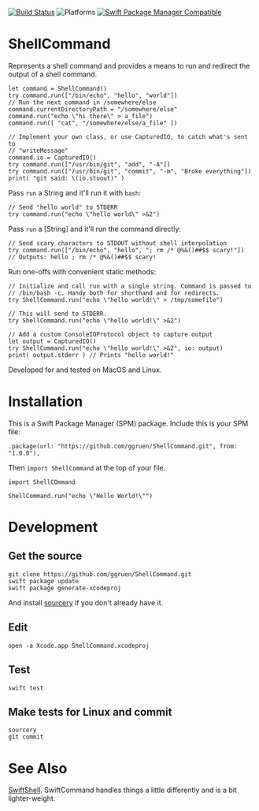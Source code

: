 [![Build Status](https://travis-ci.org/ggruen/ShellCommand.svg?branch=master)](https://travis-ci.org/ggruen/ShellCommand)
![Platforms](https://img.shields.io/badge/platforms-macOS%20%7C%20Linux-brightgreen.svg)
[![Swift Package Manager Compatible](https://img.shields.io/badge/spm-compatible-brightgreen.svg?style=flat)](https://swift.org/package-manager)

# ShellCommand

Represents a shell command and provides a means to run and redirect the output
of a shell command.

    let command = ShellCommand()
    try command.run(["/bin/echo", "hello", "world"])
    // Run the next command in /somewhere/else
    command.currentDirectoryPath = "/somewhere/else"
    command.run("echo \"hi there\" > a_file")
    command.run([ "cat", "/somewhere/else/a_file" ])

	// Implement your own class, or use CapturedIO, to catch what's sent to
	// "writeMessage"
    command.io = CapturedIO()
    try command.run(["/usr/bin/git", "add", "-A"])
    try command.run(["/usr/bin/git", "commit", "-m", "Broke everything"])
	print( "git said: \(io.stuout)" )

Pass `run` a String and it'll run it with `bash`:

    // Send "hello world" to STDERR
    try command.run("echo \"hello world\" >&2")

Pass `run` a [String] and it'll run the command directly:

    // Send scary characters to STDOUT without shell interpolation
    try command.run(["/bin/echo", "hello", "; rm /* @%&()##$$ scary!"])
    // Outputs: hello ; rm /* @%&()##$$ scary!

Run one-offs with convenient static methods:

    // Initialize and call run with a single string. Command is passed to
    // /bin/bash -c. Handy both for shorthand and for redirects.
    try ShellCommand.run("echo \"hello world!\" > /tmp/somefile")

    // This will send to STDERR.
    try ShellCommand.run("echo \"hello world!\" >&2")

    // Add a custom ConsoleIOProtocol object to capture output
    let output = CapturedIO()
    try ShellCommand.run("echo \"hello world!\" >&2", io: output)
    print( output.stderr ) // Prints "hello world!"

Developed for and tested on MacOS and Linux.

# Installation

This is a Swift Package Manager (SPM) package. Include this is your SPM file:

	.package(url: "https://github.com/ggruen/ShellCommand.git", from: "1.0.0"),

Then `import ShellCommand` at the top of your file.

	import ShellCOmmand

	ShellCommand.run("echo \"Hello World!\"")

# Development

## Get the source

    git clone https://github.com/ggruen/ShellCommand.git
    swift package update
    swift package generate-xcodeproj

And install [sourcery](https://github.com/krzysztofzablocki/Sourcery) if you
don't already have it.

## Edit

    open -a Xcode.app ShellCommand.xcodeproj

## Test

    swift test

## Make tests for Linux and commit

    sourcery
    git commit

# See Also

[SwiftShell](https://github.com/kareman/SwiftShell).  SwiftCommand handles
things a little differently and is a bit lighter-weight.

